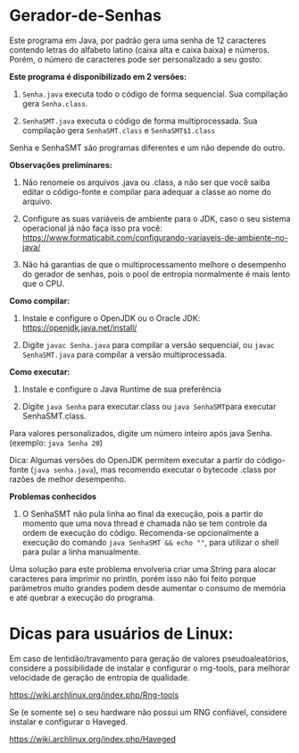 # Gerador-de-Senhas
Este programa em Java, por padrão gera uma senha de 12 caracteres contendo letras do alfabeto latino (caixa alta e caixa baixa) e números. Porém, o número de caracteres pode ser personalizado a seu gosto.

**Este programa é disponibilizado em 2 versões:**

1) `Senha.java` executa todo o código de forma sequencial. Sua compilação gera `Senha.class`.

2) `SenhaSMT.java` executa o código de forma multiprocessada. Sua compilação gera `SenhaSMT.class` e `SenhaSMT$1.class`

Senha e SenhaSMT são programas diferentes e um não depende do outro.

**Observações preliminares:**

1) Não renomeie os arquivos .java ou .class, a não ser que você saiba editar o código-fonte e compilar para adequar a classe ao nome do arquivo.

2) Configure as suas variáveis de ambiente para o JDK, caso o seu sistema operacional já não faça isso pra você: https://www.formaticabit.com/configurando-variaveis-de-ambiente-no-java/

3) Não há garantias de que o multiprocessamento melhore o desempenho do gerador de senhas, pois o pool de entropia normalmente é mais lento que o CPU.

**Como compilar:**

1) Instale e configure o OpenJDK ou o Oracle JDK: https://openjdk.java.net/install/

2) Digite `javac Senha.java` para compilar a versão sequencial, ou `javac SenhaSMT.java` para compilar a versão multiprocessada.

**Como executar:**

1) Instale e configure o Java Runtime de sua preferência

2) Digite `java Senha` para executar.class ou `java SenhaSMT`para executar SenhaSMT.class.

Para valores personalizados, digite um número inteiro após java Senha. (exemplo: `java Senha 20`)

Dica: Algumas versões do OpenJDK permitem executar a partir do código-fonte (`java senha.java`), mas recomendo executar o bytecode .class por razões de melhor desempenho.

**Problemas conhecidos**

1) O SenhaSMT não pula linha ao final da execução, pois a partir do momento que uma nova thread é chamada não se tem controle da ordem de execução do código. Recomenda-se opcionalmente a execução do comando `java SenhaSMT && echo ""`, para utilizar o shell para pular a linha manualmente.

Uma solução para este problema envolveria criar uma String para alocar caracteres para imprimir no println, porém isso não foi feito porque parâmetros muito grandes podem desde aumentar o consumo de memória e até quebrar a execução do programa.

# Dicas para usuários de Linux:

Em caso de lentidão/travamento para geração de valores pseudoaleatórios, considere a possibilidade de instalar e configurar o rng-tools, para melhorar velocidade de geração de entropia de qualidade.

https://wiki.archlinux.org/index.php/Rng-tools

Se (e somente se) o seu hardware não possui um RNG confiável, considere instalar e configurar o Haveged.

https://wiki.archlinux.org/index.php/Haveged
